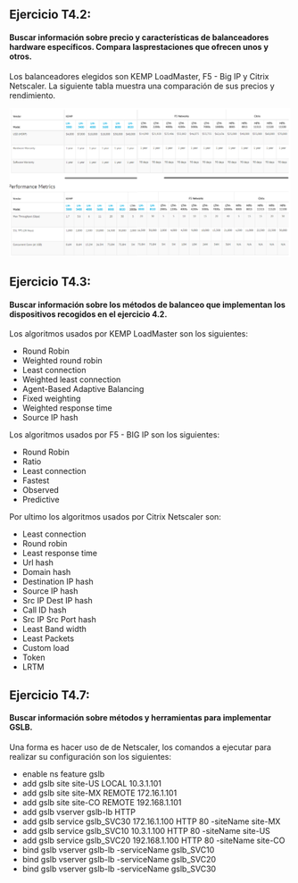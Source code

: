 ## Ejercicio T4.2:
#### Buscar información sobre precio y características de balanceadores hardware específicos. Compara lasprestaciones que ofrecen unos y otros.
Los balanceadores elegidos son KEMP LoadMaster, F5 - Big IP y Citrix Netscaler. La siguiente tabla muestra una comparación de sus precios y rendimiento.   
  
![alt text](img/comparacionbalanceadores.png)  
  
## Ejercicio T4.3:
#### Buscar información sobre los métodos de balanceo que implementan los dispositivos recogidos en el ejercicio 4.2.
Los algoritmos usados por KEMP LoadMaster son los siguientes:  
  
- Round Robin
- Weighted round robin
- Least connection
- Weighted least connection
- Agent-Based Adaptive Balancing
- Fixed weighting
- Weighted response time
- Source IP hash  
  
Los algoritmos usados por F5 - BIG IP son los siguientes:  
  
- Round Robin
- Ratio
- Least connection
- Fastest
- Observed
- Predictive  
  
Por ultimo los algoritmos usados por Citrix Netscaler son:  
  
- Least connection
- Round robin
- Least response time
- Url hash
- Domain hash
- Destination IP hash
- Source IP hash
- Src IP Dest IP hash
- Call ID hash
- Src IP Src Port hash
- Least Band width
- Least Packets
- Custom load
- Token 
- LRTM  
  
## Ejercicio T4.7:
#### Buscar información sobre métodos y herramientas para implementar GSLB.
Una forma es hacer uso de de Netscaler, los comandos a ejecutar para realizar su configuración son los siguientes:  
  
- enable ns feature gslb
- add gslb site site-US LOCAL 10.3.1.101
- add gslb site site-MX REMOTE 172.16.1.101
- add gslb site site-CO REMOTE 192.168.1.101
- add gslb vserver gslb-lb HTTP
- add gslb service gslb_SVC30 172.16.1.100 HTTP 80 -siteName site-MX
- add gslb service gslb_SVC10 10.3.1.100 HTTP 80 -siteName site-US
- add gslb service gslb_SVC20 192.168.1.100 HTTP 80 -siteName site-CO
- bind gslb vserver gslb-lb -serviceName gslb_SVC10
- bind gslb vserver gslb-lb -serviceName gslb_SVC20
- bind gslb vserver gslb-lb -serviceName gslb_SVC30
